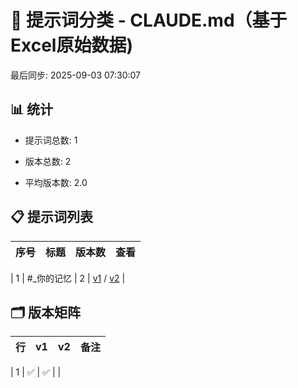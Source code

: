 # 📂 提示词分类 - CLAUDE.md（基于Excel原始数据)

最后同步: 2025-09-03 07:30:07


## 📊 统计

- 提示词总数: 1

- 版本总数: 2  

- 平均版本数: 2.0


## 📋 提示词列表


| 序号 | 标题 | 版本数 | 查看 |
|------|------|--------|------|

| 1 | #_你的记忆 | 2 | [v1](./(1,1)_#_你的记忆.md) / [v2](./(1,2)_#_你的记忆.md) |


## 🗂️ 版本矩阵


| 行 | v1 | v2 | 备注 |
|---|---|---|---|

| 1 | ✅ | ✅ |  |
